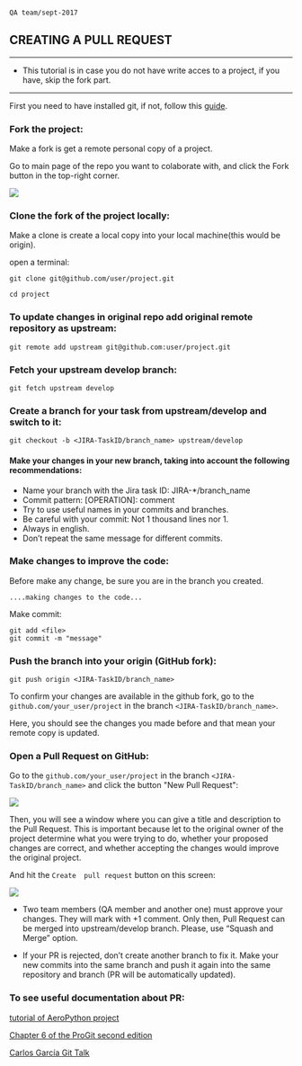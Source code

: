                                                                                         QA team/sept-2017 
## CREATING A PULL REQUEST
------
- This tutorial is in case you do not have write acces to a project, if you have, skip the fork part. 
------

First you need to have installed git, if not, follow this [guide](https://git-scm.com/download).


### Fork the project:

Make a fork is get a remote personal copy of a project. 

Go to main page of the repo you want to colaborate with, and click the Fork button in the top-right corner. 

![](https://github-images.s3.amazonaws.com/help/bootcamp/Bootcamp-Fork.png)

### Clone the fork of the project locally:

Make a clone is create a local copy into your local machine(this would be origin). 

open a terminal:

```
git clone git@github.com/user/project.git

cd project
```

### To update changes in original repo add original remote repository as upstream:

`git remote add upstream git@github.com:user/project.git`

### Fetch your upstream develop branch:

`git fetch upstream develop`

### Create a branch for your task from upstream/develop and switch to it:

`git checkout -b <JIRA-TaskID/branch_name> upstream/develop`

#### Make your changes in your new branch, taking into account the following recommendations:
- Name your branch with the Jira task ID: JIRA-*/branch_name
- Commit pattern: [OPERATION]: comment
- Try to use useful names in your commits and branches. 
- Be careful with your commit: Not 1 thousand lines nor 1.
- Always in english.
- Don’t repeat the same message for different commits.

### Make changes to improve the code:

Before make any change, be sure you are in the branch you created. 

`....making changes to the code...`

 Make commit:

``` 
git add <file>
git commit -m "message"
```

### Push the branch into your origin (GitHub fork):

`git push origin <JIRA-TaskID/branch_name>` 
	
To confirm your changes are available in the github fork, go to the `github.com/your_user/project` in the branch `<JIRA-TaskID/branch_name>`. 

Here, you should see the changes you made before and that mean your remote copy is updated. 

### Open a Pull Request on GitHub:

Go to the `github.com/your_user/project` in the branch `<JIRA-TaskID/branch_name>` and click the button "New Pull Request":

![](https://github.com/karwinski/QA-team/blob/Confluence/NewPR.png)

Then, you will see a window where you can give a title and description to the Pull Request. This is important because let to the original owner of the project determine what you were trying to do, whether your proposed changes are correct, and whether accepting the changes would improve the original project.

And hit the `Create  pull request` button on this screen:

![](https://help.github.com/assets/images/help/pull_requests/send-pull-request.png)


- Two team members (QA member and another one) must approve your changes. They will mark with +1 comment. Only then, Pull Request can be merged into upstream/develop branch. Please, use “Squash and Merge” option.


- If your PR is rejected, don’t create another branch to fix it. Make your new commits into the same branch and push it again into the same repository and branch (PR will be automatically updated). 
 


### To see useful documentation about PR:

[tutorial of AeroPython project](https://github.com/AeroPython/PyFME/wiki/Tutorial-paso-a-paso-del-flujo-de-trabajo/_edit)

[Chapter 6 of the ProGit second edition](https://progit2.s3.amazonaws.com/en/2016-03-22-f3531/progit-en.1084.pdf)

[Carlos García Git Talk]()

